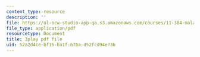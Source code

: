 ```yaml
---
content_type: resource
description: ''
file: https://ol-ocw-studio-app-qa.s3.amazonaws.com/courses/11-384-malaysia-sustainable-cities-practicum-spring-2018/52a2d4cebf16ba1f67bad52fcd94e73b_AuSAXLGGnXU.pdf
file_type: application/pdf
resourcetype: Document
title: 3play pdf file
uid: 52a2d4ce-bf16-ba1f-67ba-d52fcd94e73b
---
```

